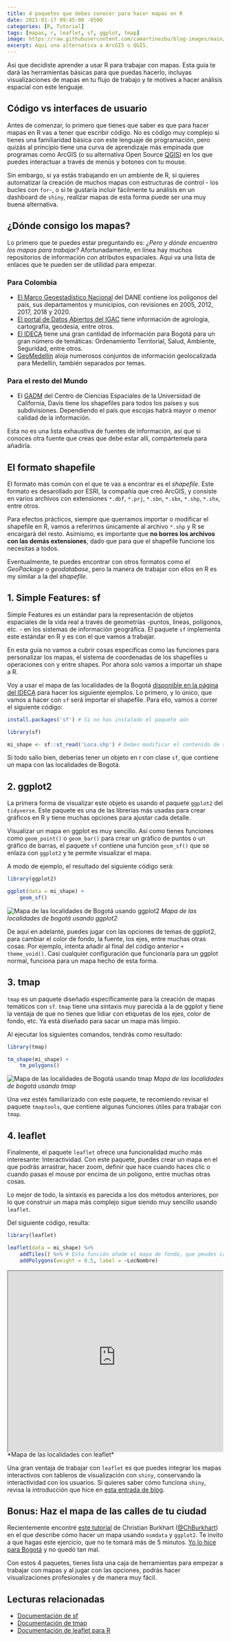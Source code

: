 ```yaml
---
title: 4 paquetes que debes conocer para hacer mapas en R
date: 2021-01-17 09:45:00 -0500
categories: [R, Tutorial]
tags: [mapas, r, leaflet, sf, ggplot, tmap]
image: https://raw.githubusercontent.com/camartinezbu/blog-images/main/posts/2021-01-17-4-paquetes-que-debes-conocer-para-hacer-mapas-en-r/pexels-andrew-neel-2859169.jpg
excerpt: Aqui una alternativa a ArcGIS o QGIS.
---
```


Así que decidiste aprender a usar R para trabajar con mapas. Esta guia te dará las herramientas básicas para que puedas hacerlo, incluyas visualizaciones de mapas en tu flujo de trabajo y te motives a hacer análisis espacial con este lenguaje.

## Código vs interfaces de usuario

Antes de comenzar, lo primero que tienes que saber es que para hacer mapas en R vas a tener que escribir código. No es código muy complejo si tienes una familiaridad básica con este lenguaje de programación, pero quizás al principio tiene una curva de aprendizaje más empinada que programas como ArcGIS (o su alternativa Open Source [QGIS](https://qgis.org/en/site/forusers/download.html)) en los que puedes interactuar a través de menús y botones con tu mouse.

Sin embargo, si ya estás trabajando en un ambiente de R, si quieres automatizar la creación de muchos mapas con estructuras de control - los bucles con `for`-, o si te gustaría incluir fácilmente tu análisis en un dashboard de `shiny`, realizar mapas de esta forma puede ser una muy buena alternativa.

## ¿Dónde consigo los mapas?

Lo primero que te puedes estar preguntando es: *¿Pero y dónde encuentro los mapas para trabajar?* Afortunadamente, en línea hay muchos repositorios de información con atributos espaciales. Aqui va una lista de enlaces que te pueden ser de utilidad para empezar.

### Para Colombia

- [El Marco Geoestadístico Nacional](https://geoportal.dane.gov.co/servicios/descarga-y-metadatos/descarga-mgn-marco-geoestadistico-nacional/) del DANE contiene los polígonos del país, sus departamentos y municipios, con revisiones en 2005, 2012, 2017, 2018 y 2020.
- [El portal de Datos Abiertos del IGAC](https://geoportal.igac.gov.co/contenido/datos-abiertos-igac) tiene información de agrología, cartografía, geodesia, entre otros.
- [El IDECA](https://www.ideca.gov.co/buscador?topic=All&metadata=All&newest=All&entity=All&resource=All&content_type=map&res=true&sort_by=created&sort_order=DESC) tiene una gran cantidad de información para Bogotá para un gran número de temáticas: Ordenamiento Territorial, Salud, Ambiente, Seguridad, entre otros.
- [GeoMedellín](https://www.medellin.gov.co/geomedellin/index.hyg) aloja numerosos conjuntos de información geolocalizada para Medellín, también separados por temas.

### Para el resto del Mundo

- El [GADM](https://gadm.org/download_country_v3.html) del Centro de Ciencias Espaciales de la Universidad de California, Davis tiene los shapefiles para todos los países y sus subdivisiones. Dependiendo el país que escojas habrá mayor o menor calidad de la información.

Esta no es una lista exhaustiva de fuentes de información, así que si conoces otra fuente que creas que debe estar allí, compártemela para añadirla.

## El formato shapefile

El formato más común con el que te vas a encontrar es el *shapefile*. Este formato es desarollado por ESRI, la compañía que creó ArcGIS, y consiste en varios archivos con extensiones `*.dbf`, `*.prj`, `*.sbn`, `*.sbx`, `*.shp`, `*.shx`, entre otros. 

Para efectos prácticos, siempre que querramos importar o modificar el shapefile en R, vamos a referirnos únicamente al archivo `*.shp` y R se encargará del resto. Asímismo, es importante que **no borres los archivos con las demás extensiones**, dado que para que el shapefile funcione los necesitas a todos.

Eventualmente, te puedes encontrar con otros formatos como el *GeoPackage* o *geodatabase*, pero la manera de trabajar con ellos en R es my similar a la del *shapefile*.

## 1. Simple Features: sf

Simple Features es un estándar para la representación de objetos espaciales de la vida real a través de geometrías -puntos, lineas, polígonos, etc. - en los sistemas de información geográfica. El paquete `sf` implementa este estándar en R y es con el que vamos a trabajar.

En esta guía no vamos a cubrir cosas específicas como las funciones para personalizar los mapas, el sistema de coordenadas de los shapefiles u operaciones con y entre shapes. Por ahora solo vamos a importar un shape a R.

Voy a usar el mapa de las localidades de la Bogotá [disponible en la página del IDECA](https://www.ideca.gov.co/recursos/mapas/localidad-bogota-dc) para hacer los siguiente ejemplos. Lo primero, y lo único, que vamos a hacer con `sf` será importar el shapefile. Para ello, vamos a correr el siguiente código:

```r
install.packages('sf') # Si no has instalado el paquete aún

library(sf)

mi_shape <- sf::st_read('Loca.shp') # Debes modificar el contenido de st_read dependiendo de dónde tengas guardado el archivo.
```

Si todo salio bien, deberías tener un objeto en r con clase `sf`, que contiene un mapa con las localidades de Bogotá.

## 2. ggplot2

La primera forma de visualizar este objeto es usando el paquete `ggplot2` del `tidyverse`. Este paquete es una de las librerías más usadas para crear gráficos en R y tiene muchas opciones para ajustar cada detalle.

Visualizar un mapa en ggplot es muy sencillo. Así como tienes funciones como `geom_point()` o `geom_bar()` para crear un gráfico de puntos o un gráfico de barras, el paquete `sf` contiene una función `geom_sf()` que se enlaza con `ggplot2` y te permite visualizar el mapa.

A modo de ejemplo, el resultado del siguiente código será:

```r
library(ggplot2)

ggplot(data = mi_shape) +
    geom_sf()
```

![Mapa de las localidades de Bogotá usando ggplot2](/posts/2021-01-17-4-paquetes-que-debes-conocer-para-hacer-mapas-en-r/mapa_ggplot.png)
*Mapa de las localidades de bogotá usando ggplot2*

De aqui en adelante, puedes jugar con las opciones de temas de ggplot2, para cambiar el color de fondo, la fuente, los ejes, entre muchas otras cosas. Por ejemplo, intenta añadir al final del código anterior `+ theme_void()`. Casi cualquier configuración que funcionaría para un ggplot normal, funciona para un mapa hecho de esta forma.

## 3. tmap

`tmap` es un paquete diseñado específicamente para la creación de mapas temáticos con `sf`. `tmap` tiene una sintaxis muy parecida a la de ggplot y tiene la ventaja de que no tienes que lidiar con etiquetas de los ejes, color de fondo, etc. Ya está diseñado para sacar un mapa más limpio.

Al ejecutar los siguientes comandos, tendrás como resultado:

```r
library(tmap)

tm_shape(mi_shape) +
    tm_polygons()
```

![Mapa de las localidades de Bogotá usando tmap](/posts/2021-01-17-4-paquetes-que-debes-conocer-para-hacer-mapas-en-r/mapa_tmap.png)
*Mapa de las localidades de bogotá usando tmap*

Una vez estés familiarizado con este paquete, te recomiendo revisar el paquete `tmaptools`, que contiene algunas funciones útiles para trabajar con `tmap`.

## 4. leaflet

Finalmente, el paquete `leaflet` ofrece una funcionalidad mucho más interesante: Interactividad. Con este paquete, puedes crear un mapa en el que podrás arrastrar, hacer zoom, definir que hace cuando haces clic o cuando pasas el mouse por encima de un polígono, entre muchas otras cosas.

Lo mejor de todo, la sintaxis es parecida a los dos métodos anteriores, por lo que construir un mapa más complejo sigue siendo muy sencillo usando `leaflet`.

Del siguiente código, resulta:

```r
library(leaflet)

leaflet(data = mi_shape) %>%
    addTiles() %>% # Esta función añade el mapa de fondo, que peudes cambiar por muchas opciones
    addPolygons(weight = 0.5, label = ~LocNombre)
```

<div style = "height: 30em; padding: 0; display: flex; justify-content: center;" class = "htmlwidget" >
    <iframe src="https://raw.githubusercontent.com/camartinezbu/blog-images/main/posts/2021-01-17-4-paquetes-que-debes-conocer-para-hacer-mapas-en-r/mapa_leaflet.html" style = "width: 100%; height:100%;"></iframe>
</div>
*Mapa de las localidades con leaflet*

Una gran ventaja de trabajar con `leaflet` es que puedes integrar los mapas interactivos con tableros de visualización con `shiny`, conservando la interactividad con los usuarios. Si quieres saber cómo funciona `shiny`, revisa la introducción que hice en [esta entrada de blog](https://camartinezbu.github.io/posts/como-hacer-un-dashboard-en-r/).

## Bonus: Haz el mapa de las calles de tu ciudad

Recientemente encontré [este tutorial](https://ggplot2tutor.com/streetmaps/streetmaps/) de Christian Burkhart ([@ChBurkhart](https://twitter.com/ChBurkhart)) en el que describe cómo hacer un mapa usando `osmdata` y `ggplot2`. Te invito a que hagas este ejercicio, que no te tomará más de 5 minutos. [Yo lo hice para Bogotá](https://twitter.com/camartinezbu/status/1340697885042745347) y no quedó tan mal.

Con estos 4 paquetes, tienes lista una caja de herramientas para empezar a trabajar con mapas y al jugar con las opciones, podrás hacer visualizaciones profesionales y de manera muy fácil.

## Lecturas relacionadas

- [Documentación de sf](https://r-spatial.github.io/sf/index.html)
- [Documentación de tmap](https://cran.r-project.org/web/packages/tmap/vignettes/tmap-getstarted.html)
- [Documentación de leaflet para R](https://rstudio.github.io/leaflet/)